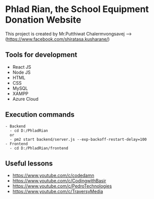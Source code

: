 # Phlad Rian, the School Equipment Donation Website

This project is created by Mr.Putthiwat Chalermvongsavej --> (https://www.facebook.com/shiratasa.kusharane/)

## Tools for development

- React JS
- Node JS
- HTML
- CSS
- MySQL
- XAMPP
- Azure Cloud

## Execution commands

```
- Backend
  - cd D:/PhladRian
  or
  - pm2 start backend/server.js --exp-backoff-restart-delay=100
- Frontend
  - cd D:/PhladRian/frontend
```

## Useful lessons

- https://www.youtube.com/c/codedamn
- https://www.youtube.com/c/CodingwithBasir
- https://www.youtube.com/c/PedroTechnologies
- https://www.youtube.com/c/TraversyMedia